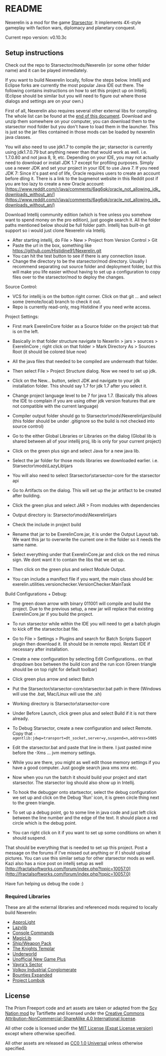 # README #

Nexerelin is a mod for the game [Starsector](http://fractalsoftworks.com). It implements 4X-style gameplay with faction wars, diplomacy and planetary conquest.

Current repo version: v0.10.3c

## Setup instructions ##
Check out the repo to Starsector/mods/Nexerelin (or some other folder name) and it can be played immediately. 

If you want to build Nexerelin locally, follow the steps below.
Intellij and Eclipse forks are currently the most popular Java IDE out there.
The following contains instructions on how to set this project up on Intellij. (Eclipse should be similar but you will need to figure out where those dialogs and settings are on your own.)

First of all, Nexerelin also requires several other external libs for compiling. The whole list can be found at the [end of this document](#required-libraries). Download and unzip them somewhere on your computer, you can download them to the starsector mod folder but you don't have to load them in the launcher.
This is just so the jar files contained in those mods can be loaded by nexerelin java classes.

You will also need to use jdk1.7 to compile the jar; starsector is currently using jdk1.7.0.79 but anything newer than that would work as well. i.e. 1.7.0.80 and not java 8, 9, etc.
Depending on your IDE, you may not actually need to download or install JDK 1.7 except for profiling purposes. Simply use a newer JDK and set your project in your IDE to use Java 7.
If you need JDK 7: Since it's past end of life, Oracle requires users to create an account before dling it.
There is a link to the bugmenot website in this Reddit post if you are too lazy to create a new Oracle account:
[https://www.reddit.com/r/java/comments/6ag6qk/oracle_not_allowing_jdk_downloads_without_an/](https://www.reddit.com/r/java/comments/6ag6qk/oracle_not_allowing_jdk_downloads_without_an/)

Download Intellij community edition (which is free unless you somehow want to spend money on the pro edition), just google search it.
All the folder paths mentioned below should be full folder path.
Intellij has built-in git support so i would just clone Nexerelin via Intellij.
- After starting intellij, do File > New > Project from Version Control > Git
- Paste the url in the box, something like https://github.com/Histidine91/Nexerelin.git
- You can hit the test button to see if there is any connection issue.
- Change the directory to be the starsector/mod directory. Usually I recommend separating out source folder and deployment folder, but this will make you life easier without having to set up a configuration to copy files over to the starsector/mod to deploy the changes.

Source Control:
- VCS for intellij is on the botton right corner. Click on that git ... and select some (remote/local) branch to check it out.
- Repo is currently read-only, msg Histidine if you need write access.

Project Settings:
- First mark ExerelinCore folder as a Source folder on the project tab that is on the left.
- Basically in that folder structure navigate to Nexerlin > jars > sources > ExerelinCore ; right click on that folder > Mark Directory As > Sources Root (it should be colored blue now)
- All the java files that needed to be compiled are underneath that folder.
- Then select File > Project Structure dialog. Now we need to set up jdk.
- Click on the New... button, select JDK and navigate to your jdk installation folder. This should say 1.7 for jdk 1.7 after you select it.
- Change project language level to be 7 for java 1.7. (Basically this allows the IDE to complain if you are using other jdk version features that are not compatible with the current language)
- Compiler output folder should go to Starsector\mods\Nexerelin\jars\build (this folder should be under .gitignore so the build is not checked into source control)

- Go to the either Global Libraries or Libraries on the dialog (Global lib is shared between all of your intellij proj, lib is only for your current project)
- Click on the green plus sign and select Java for a new java lib.
- Select the jar folder for those mods libraries we downloaded earlier. i.e. Starsector\mods\LazyLib\jars
- You will also need to select Starsector\starsector-core for the starsector api

- Go to Artifacts on the dialog. This will set up the jar artifact to be created after building.
- Click the green plus and select JAR > From modules with dependencies
- Output directory is: Starsector\mods\Nexerelin\jars
- Check the include in project build
- Rename that jar to be ExerelinCore.jar, it is under the Output Layout tab. We want this jar to overwrite the current one in the folder so it needs the same name.
- Select everything under that ExerelinCore.jar and click on the red minus sign. We dont want it to contain the libs that we set up.
- Then click on the green plus and select Module Output.
- You can include a manifect file if you want, the main class should be: exerelin.utilities.versionchecker.VersionChecker.MainTask

Build Configurations + Debug:
- The green down arrow with binary 011001 will compile and build the project. Due to the previous setup, a new jar will replace that existing ExerelinCore.jar if you build the project.
- To run starsector while within the IDE you will need to get a batch plugin to kick off the starsector.bat file.
- Go to File > Settings > Plugins and search for Batch Scripts Support plugin then download it. (It should be in remote repo). Restart IDE if necessary after installation.
- Create a new configuration by selecting Edit Configurations.. on that dropdown box between the build icon and the run icon (Green triangle should be on top right for default toolbar)
- Click green plus arrow and select Batch
- Put the Starsector/starsector-core/starsector.bat path in there (Windows will use the .bat, Mac/Linux will use the .sh)
- Working directory is Starsector\starsector-core
- Under Before Launch, click green plus and select Build if it is not there already.

- To Debug Starsector, create a new configuration and select Remote. Copy that `-agentlib:jdwp=transport=dt_socket,server=y,suspend=n,address=5005`
- Edit the starsector.bat and paste that line in there. I just pasted mine before the -Xms ... jvm memory settings.
- While you are there, you might as well edit those memory settings if you have a good computer. Just google search java xms xmx etc.

- Now when you run the batch it should build your project and start starsector. The starsector log should also show up in Intellij.
- To hook the debugger onto startsector, select the debug configuration we set up and click on the Debug 'Run' icon, it is green circle thing next to the green triangle.
- To set up a debug point, go to some line in java code and just left click between the line number and the edge of the text. It should place a red circle which is the debug point.
- You can right click on it if you want to set up some conditions on when it should suspend.

That should be everything that is needed to set up this project. Post a message on the forums if I've missed out anything or if I should upload pictures.
You can use this similar setup for other starsector mods as well.
Kazi also has a nice post on intellij setup as well [http://fractalsoftworks.com/forum/index.php?topic=10057.0](http://fractalsoftworks.com/forum/index.php?topic=10057.0)

Have fun helping us debug the code :)

### Required Libraries ###
These are all the external libraries and referenced mods required to locally build Nexerelin:

- [ApproLight](https://fractalsoftworks.com/forum/index.php?topic=9688.0)
- [Lazylib](https://fractalsoftworks.com/forum/index.php?topic=5444.0)
- [Console Commands](https://fractalsoftworks.com/forum/index.php?topic=4106.0)
- [MagicLib](https://fractalsoftworks.com/forum/index.php?topic=13718.0)
- [Ship/Weapon Pack](https://fractalsoftworks.com/forum/index.php?topic=11018.0)
- [The Knights Templar](https://fractalsoftworks.com/forum/index.php?topic=8095.0)
- [Underworld](https://fractalsoftworks.com/forum/index.php?topic=11002.0)
- [Unofficial New Game Plus](https://fractalsoftworks.com/forum/index.php?topic=16680.0)
- [Vayra's Sector](https://fractalsoftworks.com/forum/index.php?topic=16058.0)
- [Volkov Industrial Conglomerate](https://fractalsoftworks.com/forum/index.php?topic=19603.0)
- [Bounties Expanded](https://github.com/Schaf-Unschaf/BountiesExpanded/releases)
- [Project Lombok](https://projectlombok.org/)

## License ##
The Prism Freeport code and art assets are taken or adapted from the [Scy Nation mod](http://fractalsoftworks.com/forum/index.php?topic=8010.0) by Tartiflette and licensed under the [Creative Commons Attribution-NonCommercial-ShareAlike 4.0 International license](https://creativecommons.org/licenses/by-nc-sa/4.0/).

All other code is licensed under the [MIT License (Expat License version)](https://opensource.org/licenses/MIT) except where otherwise specified.

All other assets are released as [CC0 1.0 Universal](https://creativecommons.org/publicdomain/zero/1.0/) unless otherwise specified.
